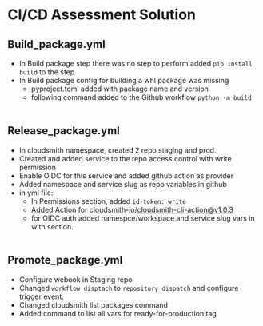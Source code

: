 # CI/CD Assessment Solution

## Build_package.yml
- In Build package step there was no step to perform added `pip install build` to the step
- In Build package config for building a whl package was missing 
    * pyproject.toml added with package name and version
    * following command added to the Github workflow `python -m build`
  <br>
 ## Release_package.yml
- In cloudsmith namespace, created 2 repo staging and prod.
- Created and added service to the repo access control with write permission
- Enable OIDC for this service and added github action as provider
- Added namespace and service slug as repo variables in github
- in yml file:
     * In Permissions section, added `id-token: write`
     * Added Action for cloudsmith-io/cloudsmith-cli-action@v1.0.3
     * for OIDC auth added namespce/workspace and service slug vars in with section.
   <br>
## Promote_package.yml
- Configure webook in Staging repo
- Changed `workflow_disptach` to `repository_dispatch` and configure trigger event.
- Changed cloudsmith list packages command
- Added command to list all vars for ready-for-production tag
